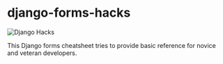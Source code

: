 # django-forms-hacks

![Django Hacks](https://i.ibb.co/8jN1v8G/dj-oo1-Untitled.png)

This Django forms cheatsheet tries to provide basic reference for novice and veteran developers. 
